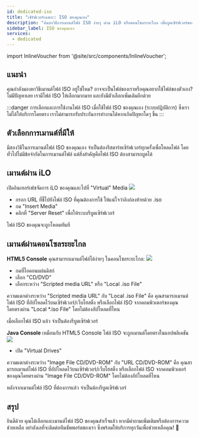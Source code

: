 ```yaml
---
id: dedicated-iso
title: "เซิร์ฟเวอร์เฉพาะ: ISO ของคุณเอง"
description: "ค้นหาวิธีการเมานต์ไฟล์ ISO ง่ายๆ ผ่าน iLO หรือคอนโซลระยะไกล เพื่อบูตเซิร์ฟเวอร์ของคุณอย่างมีประสิทธิภาพ → เรียนรู้เพิ่มเติมตอนนี้"
sidebar_label: ISO ของคุณเอง
services:
  - dedicated
---
```




import InlineVoucher from '@site/src/components/InlineVoucher';

## แนะนำ
คุณกำลังมองหาวิธีเมานต์ไฟล์ ISO อยู่ใช่ไหม? อาจจะเป็นไฟล์ของเราหรือคุณอยากใช้ไฟล์ของตัวเอง? ไม่มีปัญหาเลย เรามีไฟล์ ISO ให้เลือกมากมาย และยังมีตัวเลือกเพิ่มเติมอีกด้วย

:::danger การเลือกและการใช้งานไฟล์ ISO
เมื่อใช้ไฟล์ ISO ของคุณเอง (ระบบปฏิบัติการ) ซึ่งเราไม่ได้ให้บริการโดยตรง เราไม่สามารถรับประกันการทำงานได้หากเกิดปัญหาใดๆ ขึ้น
:::

<InlineVoucher />

## ตัวเลือกการเมานต์ที่มีให้
มีสองวิธีในการเมานต์ไฟล์ ISO ของคุณเอง จำเป็นต้องรีสตาร์ทเซิร์ฟเวอร์ทุกครั้งเพื่อโหลดไฟล์ โดยทั่วไปไม่มีข้อจำกัดในการเมานต์ไฟล์ แต่สิ่งสำคัญคือไฟล์ ISO ต้องสามารถบูตได้

## เมานต์ผ่าน iLO
เปิดอินเทอร์เฟซจัดการ iLO ของคุณและไปที่ "Virtual" Media
![](https://screensaver01.zap-hosting.com/index.php/s/myWMSi3GgyLBHXR/preview)

* กรอก URL ที่ชี้ไปยังไฟล์ ISO ที่คุณต้องการใช้ ให้แน่ใจว่าลิงก์ลงท้ายด้วย .iso
* กด "Insert Media"
* คลิกที่ "Server Reset" เพื่อให้ระบบรีบูตเซิร์ฟเวอร์

ไฟล์ ISO ของคุณจะถูกโหลดทันที

## เมานต์ผ่านคอนโซลระยะไกล

**HTML5 Console**
คุณสามารถเมานต์ไฟล์ได้ง่ายๆ ในคอนโซลระยะไกล:
![](https://screensaver01.zap-hosting.com/index.php/s/x4EDgLZ3e3B6MMC/preview)

* กดที่ไอคอนแผ่นดิสก์
* เลือก "CD/DVD"
* เลือกระหว่าง "Scripted media URL" หรือ "Local .iso File"

ความแตกต่างระหว่าง "Scripted media URL" กับ "Local .iso File" คือ คุณสามารถเมานต์ไฟล์ ISO ที่อัปโหลดไว้บนเซิร์ฟเวอร์/เว็บโฮสติ้ง หรือเลือกไฟล์ ISO จากคอมพิวเตอร์ของคุณโดยตรงผ่าน "Local *.iso File" โดยไม่ต้องอัปโหลดที่ไหน

เมื่อเลือกไฟล์ ISO แล้ว จำเป็นต้องรีบูตเซิร์ฟเวอร์

**Java Console**
เหมือนกับ HTML5 Console ไฟล์ ISO จะถูกเมานต์โดยตรงในแอปพลิเคชัน
![](https://screensaver01.zap-hosting.com/index.php/s/2CdR5d5AcsG7YdH/preview)

* เปิด "Virtual Drives"

ความแตกต่างระหว่าง "Image File CD/DVD-ROM" กับ "URL CD/DVD-ROM" คือ คุณสามารถเมานต์ไฟล์ ISO ที่อัปโหลดไว้บนเซิร์ฟเวอร์/เว็บโฮสติ้ง หรือเลือกไฟล์ ISO จากคอมพิวเตอร์ของคุณโดยตรงผ่าน "Image File CD/DVD-ROM" โดยไม่ต้องอัปโหลดที่ไหน

หลังจากเมานต์ไฟล์ ISO ที่ต้องการแล้ว จำเป็นต้องรีบูตเซิร์ฟเวอร์

## สรุป
ยินดีด้วย คุณได้เลือกและเมานต์ไฟล์ ISO ของคุณสำเร็จแล้ว หากมีคำถามเพิ่มเติมหรือต้องการความช่วยเหลือ อย่าลังเลที่จะติดต่อทีมซัพพอร์ตของเรา ซึ่งพร้อมให้บริการทุกวันเพื่อช่วยเหลือคุณ! 🙂

<InlineVoucher />